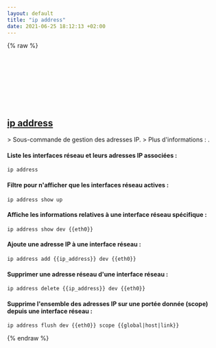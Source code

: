 ```yaml
---
layout: default
title: "ip address"
date: 2021-06-25 18:12:13 +02:00
---
```

{% raw %}
<h2 id="ip-address">
  <a href="/fr/linux/ip-address.html">ip address</a> <a href="#ip-address"><svg class="icon">
    <use href="/assets/images/unicode_sprite.svg#link" />
  </svg></a>
</h2>
> Sous-commande de gestion des adresses IP.
> Plus d'informations : <https://www.man7.org/linux/man-pages/man8/ip-address.8.html>.

#### Liste les interfaces réseau et leurs adresses IP associées :
```shell
ip address
```
#### Filtre pour n'afficher que les interfaces réseau actives :
```shell
ip address show up
```
#### Affiche les informations relatives à une interface réseau spécifique :
```shell
ip address show dev {{eth0}}
```
#### Ajoute une adresse IP à une interface réseau :
```shell
ip address add {{ip_address}} dev {{eth0}}
```
#### Supprimer une adresse réseau d'une interface réseau :
```shell
ip address delete {{ip_address}} dev {{eth0}}
```
#### Supprime l'ensemble des adresses IP sur une portée donnée (scope) depuis une interface réseau :
```shell
ip address flush dev {{eth0}} scope {{global|host|link}}
```
{% endraw %}